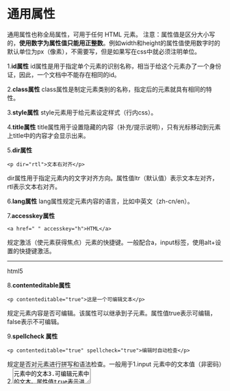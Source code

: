 通用属性
===================
通用属性也称全局属性，可用于任何 HTML 元素。
注意：属性值是区分大小写的，**使用数字为属性值只能用正整数**。例如width和height的属性值使用数字时的默认单位为px（像素），不需要写，但是如果写在css中就必须注明单位。
 
1.**id属性**
id属性是用于指定单个元素的识别名称，相当于给这个元素办了一个身份证，因此，一个文档中不能存在相同的id。

2.**class属性**
class属性是制定元素类别的名称，指定后的元素就具有相同的特性。

3.**style属性**
style元素用于给元素设定样式（行内css）。

4.**title属性**
title属性用于设置隐藏的内容（补充/提示说明），只有光标移动到元素上title中的内容才会显示出来。

5.**dir属性**

    <p dir="rtl">文本右对齐</p>
dir属性用于指定元素内的文字对齐方向。属性值ltr（默认值）表示文本左对齐，rtl表示文本右对齐。

6.**lang属性**
lang属性规定元素内容的语言，比如中英文（zh-cn/en）。

7.**accesskey属性**

    <a href=" " accesskey="h">HTML</a>
规定激活（使元素获得焦点）元素的快捷键。一般配合a，input标签，使用alt+设置的快捷键激活。


----------
html5

8.**contenteditable属性**

    <p contenteditable="true">这是一个可编辑文本</p>
规定元素内容是否可编辑。该属性可以继承到子元素。属性值true表示可编辑，false表示不可编辑。

9.**spellcheck 属性**

    <p contenteditable="true" spellcheck="true">编辑时自动检查</p>
规定是否对元素进行拼写和语法检查。一般用于1.input 元素中的文本值（非密码）2.<textarea> 元素中的文本3.可编辑元素中的文本。属性值true表示进行检查，false表示不进行检查。

10.**hidden 属性**

    <p hidden>这个段落隐藏不显示</p>
规定元素隐藏，一般配合JavaScript ，在设定的条件下删除 hidden 属性，以使此元素可见。


11.**draggable 属性**

    <element draggable="true/false/auto">
规定元素是否可拖动。属性值true规定元素可拖动。false规定元素不可拖动。auto表示使用浏览器的默认行为。（具体内容在26节）


12.**data-* 属性**
data-* 属性属于私有自定义属性，一般用于配合 JavaScript ，以创建更好的用户体验（不进行 Ajax 调用或服务器端数据库查询）。